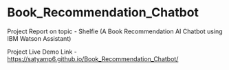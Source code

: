 # Book_Recommendation_Chatbot
Project Report on topic - Shelfie (A Book Recommendation AI Chatbot using IBM Watson Assistant)

Project Live Demo Link - https://satyamp6.github.io/Book_Recommendation_Chatbot/
